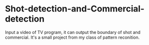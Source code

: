 # Shot-detection-and-Commercial-detection
Input a video of TV program, it can output the boundary of shot and commercial. It's a small project from my class  of pattern reconition. 
